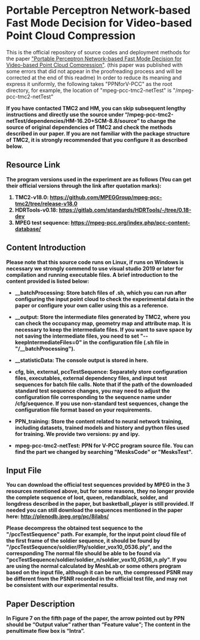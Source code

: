# Portable Perceptron Network-based Fast Mode Decision for Video-based Point Cloud Compression
This is the official repository of source codes and deployment methods for the paper ["Portable Perceptron Network-based Fast Mode Decision for Video-based Point Cloud Compression"](https://www.sciopen.com/article/10.26599/AIR.2023.9150022). (this paper was published with some errors that did not appear in the proofreading process and will be corrected at the end of this readme) In order to reduce its meaning and express it uniformly, the following takes "PPNforV-PCC" as the root directory, for example, the location of "mpeg-pcc-tmc2-netTest" is "/mpeg-pcc-tmc2-netTest"

<b>If you have contacted TMC2 and HM, you can skip subsequent lengthy instructions and directly use the source under “/mpeg-pcc-tmc2-netTest/dependencies/HM-16.20+SCM-8.8/source” to change the source of original dependencies of TMC2 and check the methods described in our paper.  If you are not familiar with the package structure of TMC2, it is strongly recommended that you configure it as described below.</b>

## <b>Resource Link
The program versions used in the experiment are as follows (You can get their official versions through the link after quotation marks): 

1. TMC2-v18.0: https://github.com/MPEGGroup/mpeg-pcc-tmc2/tree/release-v18.0
2. HDRTools-v0.18: https://gitlab.com/standards/HDRTools/-/tree/0.18-dev
3. MPEG test sequence: https://mpeg-pcc.org/index.php/pcc-content-database/

## <b>Content Introduction
Please note that this source code runs on Linux, if runs on Windows is necessary we strongly commend to use visual studio 2019 or later for compilation and running executable files. A brief introduction to the content provided is listed below:  

- __batchProcessing: Store batch files of .sh, which you can run after configuring the input point cloud to check the experimental data in the paper or configure your own caller using this as a reference.

- __output: Store the intermediate files generated by TMC2, where you can check the occupancy map, geometry map and attribute map. It is necessary to keep the intermediate files. If you want to save space by not saving the intermediate files, you need to set "--keepIntermediateFiles=0" in the configuration file (.sh file in "/__batchProcessing").

- __statisticData: The console output is stored in here.

- cfg, bin, external, pccTestSequence: Separately store configuration files, executables, external dependency files, and input test sequences for batch file calls. Note that if the path of the downloaded standard test sequence changes, you may need to adjust the configuration file corresponding to the sequence name under /cfg/sequence. If you use non-standard test sequences, change the configuration file format based on your requirements.

- PPN_training: Store the content related to neural network training, including datasets, trained models and history and python files used for training. We provide two versions: py and ipy.

- mpeg-pcc-tmc2-netTest: PPN for V-PCC program source file. You can find the part we changed by searching "MesksCode" or "MesksTest".

## <b>Input File
You can download the official test sequences provided by MPEG in the 3 resources mentioned above, but for some reasons, they no longer provide the complete sequence of loot, queen, redandblack, solder, and longdress described in the paper, but basketball_player is still provided. If needed you can still download the sequences mentioned in the paper here: http://plenodb.jpeg.org/pc/8ilabs/

Please decompress the obtained test sequence to the "/pccTestSequence" path. For example, for the input point cloud file of the first frame of the soldier sequence, it should be found by "/pccTestSequence/soldier/Ply/soldier_vox10_0536.ply", and the corresponding The normal file should be able to be found via "pccTestSequence/soldier/soldier_n/soldier_vox10_0536_n.ply". If you are using the normal calculated by MeshLab or some others program based on the input file, although it can be run, the compressed PSNR may be different from the PSNR recorded in the official test file, and may not be consistent with our experimental results.

## <b>Paper Description 
In Figure 7 on the fifth page of the paper, the arrow pointed out by PPN should be “Output value” rather than “Feature value”; The content in the penultimate flow box is “Intra”.
